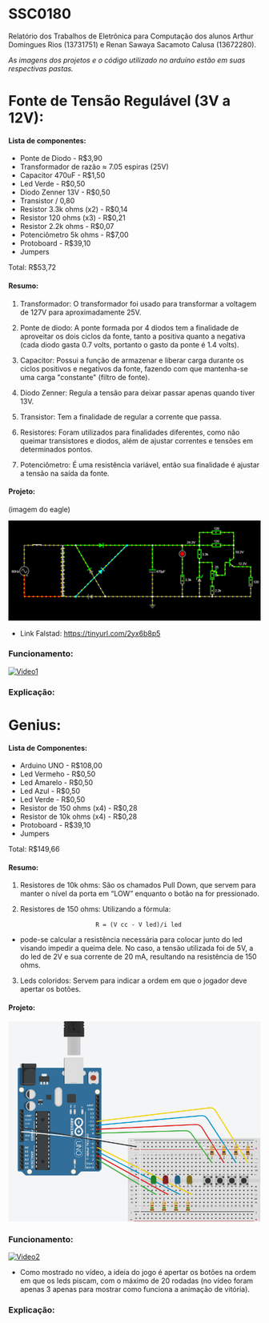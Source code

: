 # SSC0180

Relatório dos Trabalhos de Eletrônica para Computação dos alunos Arthur Domingues Rios (13731751) e Renan Sawaya Sacamoto Calusa (13672280).

*As imagens dos projetos e o código utilizado no arduíno estão em suas respectivas pastas.*


# Fonte de Tensão Regulável (3V a 12V):


#### Lista de componentes:
* Ponte de Diodo - R$3,90
* Transformador de razão ≈ 7.05 espiras (25V)
* Capacitor 470uF - R$1,50
* Led Verde - R$0,50
* Diodo Zenner 13V - R$0,50
* Transistor / 0,80
* Resistor 3.3k ohms (x2) - R$0,14
* Resistor 120 ohms (x3) - R$0,21 
* Resistor 2.2k ohms - R$0,07
* Potenciômetro 5k ohms - R$7,00
* Protoboard - R$39,10
* Jumpers 

Total: R$53,72

#### Resumo:
1. Transformador: O transformador foi usado para transformar a voltagem de 127V para aproximadamente 25V.

2. Ponte de diodo: A ponte formada por 4 diodos tem a finalidade de aproveitar os dois ciclos da fonte, tanto a positiva quanto a negativa (cada diodo gasta 0.7 volts, portanto o gasto da ponte é 1.4 volts).

3. Capacitor: Possui a função de armazenar e liberar carga durante os ciclos positivos e negativos da fonte, fazendo com que mantenha-se uma carga "constante" (filtro de fonte).

4. Diodo Zenner: Regula a tensão para deixar passar apenas quando tiver 13V.

5. Transistor: Tem a finalidade de regular a corrente que passa.

6. Resistores: Foram utilizados para finalidades diferentes, como não queimar transistores e diodos, além de ajustar correntes e tensões em determinados pontos.

7. Potenciômetro: É uma resistência variável, então sua finalidade é ajustar a tensão na saída da fonte.


#### Projeto:


(imagem do eagle)


![Circuito da Fonte no Falstad](Projeto-Fonte/fonte-img-falstad.png)


* Link Falstad: https://tinyurl.com/2yx6b8p5


### Funcionamento:


[![Video1](https://img.youtube.com/vi/vt2bg8lfmSU/maxresdefault.jpg)](https://youtube.com/shorts/vt2bg8lfmSU?si=ytmtWbXtoHivT-LI)


### Explicação:


# Genius:


#### Lista de Componentes:
* Arduino UNO - R$108,00
* Led Vermeho - R$0,50
* Led Amarelo - R$0,50
* Led Azul - R$0,50
* Led Verde - R$0,50
* Resistor de 150 ohms (x4) - R$0,28
* Resistor de 10k ohms (x4) - R$0,28
* Protoboard - R$39,10
* Jumpers


Total: R$149,66


#### Resumo:


1. Resistores de 10k ohms: São os chamados Pull Down, que servem para manter o nível da porta em “LOW” enquanto o botão na for pressionado.

2. Resistores de 150 ohms: Utilizando a fórmula:

                            R = (V cc - V led)/i led

* pode-se calcular a resistência necessária para colocar junto do led visando impedir a queima dele. No caso, a tensão utilizada foi de 5V, a do led de 2V e sua corrente de 20 mA, resultando na resistência de 150 ohms.

3. Leds coloridos: Servem para indicar a ordem em que o jogador deve apertar os botões.


#### Projeto:


![alt](Projeto-Genius/genius-img.png)


### Funcionamento: 


[![Video2](https://img.youtube.com/vi/dpLQA53glyI/maxresdefault.jpg)](https://youtube.com/shorts/dpLQA53glyI?si=336aOreR8srbzrT]I)


* Como mostrado no vídeo, a ideia do jogo é apertar os botões na ordem em que os leds piscam, com o máximo de 20 rodadas (no vídeo foram apenas 3 apenas para mostrar como funciona a animação de vitória).


### Explicação:
